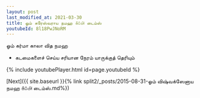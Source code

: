 ```yaml
---
layout: post
last_modified_at: 2021-03-30
title: ஓம் சுரேஸ்வராய நமஹ ௧௦௮ டைம்ஸ்
youtubeId: 8l18PwJNoRM
---
```

 
 
 ஓம் கர்மா காலா வித நமஹ  
 
 -  கடமைகளைச் செய்ய சரியான நேரம் யாருக்குத் தெரியும் 
 
  
 
  
 
 
 
 
 
 


{% include youtubePlayer.html id=page.youtubeId %}
 
[Next]({{ site.baseurl }}{% link  split2/_posts/2015-08-31-ஓம் விஷ்வக்ஸேனாய நமஹ ௧௦௮ டைம்ஸ்.md%})
 
